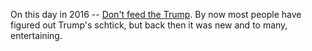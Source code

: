 On this day in 2016 -- <a href="http://scripting.com/2016/07/28/dontFeedDjTrump.html">Don't feed the Trump</a>. By now most people have figured out Trump's schtick, but back then it was new and to many, entertaining. 
